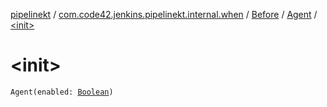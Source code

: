 [pipelinekt](../../../index.md) / [com.code42.jenkins.pipelinekt.internal.when](../../index.md) / [Before](../index.md) / [Agent](index.md) / [&lt;init&gt;](./-init-.md)

# &lt;init&gt;

`Agent(enabled: `[`Boolean`](https://kotlinlang.org/api/latest/jvm/stdlib/kotlin/-boolean/index.html)`)`